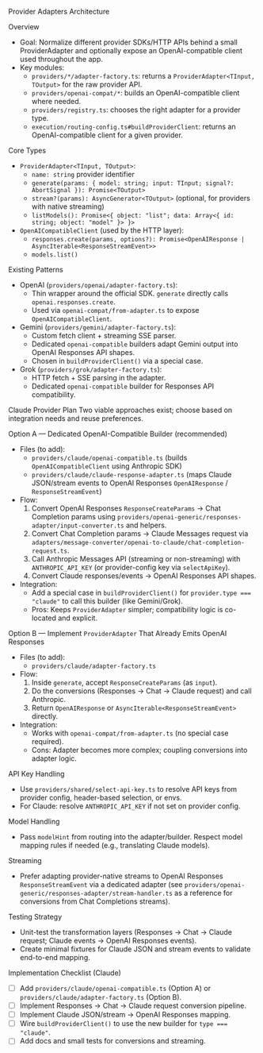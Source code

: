 Provider Adapters Architecture

Overview

- Goal: Normalize different provider SDKs/HTTP APIs behind a small ProviderAdapter and optionally expose an OpenAI-compatible client used throughout the app.
- Key modules:
  - `providers/*/adapter-factory.ts`: returns a `ProviderAdapter<TInput, TOutput>` for the raw provider API.
  - `providers/openai-compat/*`: builds an OpenAI-compatible client where needed.
  - `providers/registry.ts`: chooses the right adapter for a provider type.
  - `execution/routing-config.ts#buildProviderClient`: returns an OpenAI-compatible client for a given provider.

Core Types

- `ProviderAdapter<TInput, TOutput>`:
  - `name: string` provider identifier
  - `generate(params: { model: string; input: TInput; signal?: AbortSignal }): Promise<TOutput>`
  - `stream?(params): AsyncGenerator<TOutput>` (optional, for providers with native streaming)
  - `listModels(): Promise<{ object: "list"; data: Array<{ id: string; object: "model" }> }>`
- `OpenAICompatibleClient` (used by the HTTP layer):
  - `responses.create(params, options?): Promise<OpenAIResponse | AsyncIterable<ResponseStreamEvent>>`
  - `models.list()`

Existing Patterns

- OpenAI (`providers/openai/adapter-factory.ts`):
  - Thin wrapper around the official SDK. `generate` directly calls `openai.responses.create`.
  - Used via `openai-compat/from-adapter.ts` to expose `OpenAICompatibleClient`.
- Gemini (`providers/gemini/adapter-factory.ts`):
  - Custom fetch client + streaming SSE parser.
  - Dedicated `openai-compatible` builders adapt Gemini output into OpenAI Responses API shapes.
  - Chosen in `buildProviderClient()` via a special case.
- Grok (`providers/grok/adapter-factory.ts`):
  - HTTP fetch + SSE parsing in the adapter.
  - Dedicated `openai-compatible` builder for Responses API compatibility.

Claude Provider Plan
Two viable approaches exist; choose based on integration needs and reuse preferences.

Option A — Dedicated OpenAI-Compatible Builder (recommended)

- Files (to add):
  - `providers/claude/openai-compatible.ts` (builds `OpenAICompatibleClient` using Anthropic SDK)
  - `providers/claude/claude-response-adapter.ts` (maps Claude JSON/stream events to OpenAI Responses `OpenAIResponse` / `ResponseStreamEvent`)
- Flow:
  1. Convert OpenAI Responses `ResponseCreateParams` → Chat Completion params using `providers/openai-generic/responses-adapter/input-converter.ts` and helpers.
  2. Convert Chat Completion params → Claude Messages request via `adapters/message-converter/openai-to-claude/chat-completion-request.ts`.
  3. Call Anthropic Messages API (streaming or non-streaming) with `ANTHROPIC_API_KEY` (or provider-config key via `selectApiKey`).
  4. Convert Claude responses/events → OpenAI Responses API shapes.
- Integration:
  - Add a special case in `buildProviderClient()` for `provider.type === "claude"` to call this builder (like Gemini/Grok).
  - Pros: Keeps `ProviderAdapter` simpler; compatibility logic is co-located and explicit.

Option B — Implement `ProviderAdapter` That Already Emits OpenAI Responses

- Files (to add):
  - `providers/claude/adapter-factory.ts`
- Flow:
  1. Inside `generate`, accept `ResponseCreateParams` (as `input`).
  2. Do the conversions (Responses → Chat → Claude request) and call Anthropic.
  3. Return `OpenAIResponse` or `AsyncIterable<ResponseStreamEvent>` directly.
- Integration:
  - Works with `openai-compat/from-adapter.ts` (no special case required).
  - Cons: Adapter becomes more complex; coupling conversions into adapter logic.

API Key Handling

- Use `providers/shared/select-api-key.ts` to resolve API keys from provider config, header-based selection, or envs.
- For Claude: resolve `ANTHROPIC_API_KEY` if not set on provider config.

Model Handling

- Pass `modelHint` from routing into the adapter/builder. Respect model mapping rules if needed (e.g., translating Claude models).

Streaming

- Prefer adapting provider-native streams to OpenAI Responses `ResponseStreamEvent` via a dedicated adapter (see `providers/openai-generic/responses-adapter/stream-handler.ts` as a reference for conversions from Chat Completions streams).

Testing Strategy

- Unit-test the transformation layers (Responses → Chat → Claude request; Claude events → OpenAI Responses events).
- Create minimal fixtures for Claude JSON and stream events to validate end-to-end mapping.

Implementation Checklist (Claude)

- [ ] Add `providers/claude/openai-compatible.ts` (Option A) or `providers/claude/adapter-factory.ts` (Option B).
- [ ] Implement Responses → Chat → Claude request conversion pipeline.
- [ ] Implement Claude JSON/stream → OpenAI Responses mapping.
- [ ] Wire `buildProviderClient()` to use the new builder for `type === "claude"`.
- [ ] Add docs and small tests for conversions and streaming.

